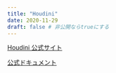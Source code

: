 ```yaml
---
title: "Houdini"
date: 2020-11-29
draft: false # 非公開ならtrueにする
---
```


[Houdini 公式サイト](https://www.sidefx.com/ja/)

[公式ドキュメント](https://www.sidefx.com/ja/docs/houdini/index.html)